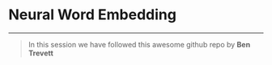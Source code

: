 
# Neural Word Embedding
-------------------------------------------

>In this session we have followed this awesome github repo by <b>Ben Trevett</b>
